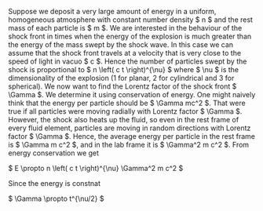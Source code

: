 Suppose we deposit a very large amount of energy in a uniform, homogeneous atmosphere with constant number density $ n $ and the rest mass of each particle is $ m $. We are interested in the behaviour of the shock front in times when the energy of the explosion is much greater than the energy of the mass swept by the shock wave. In this case we can assume that the shock front travels at a velocity that is very close to the speed of light in vacuo $ c $. Hence the number of particles swept by the shock is proportional to $ n \left( c t \right)^{\nu} $ where $ \nu $ is the dimensionality of the explosion (1 for planar, 2 for cylindrical and 3 for spherical). We now want to find the Lorentz factor of the shock front $ \Gamma $. We determine it using conservation of energy. One might naively think that the energy per particle should be $ \Gamma mc^2 $. That were true if all particles were moving radially with Lorentz factor $ \Gamma $. However, the shock also heats up the fluid, so even in the rest frame of every fluid element, particles are moving in random directions with Lorentz factor $ \Gamma $. Hence, the average energy per particle in the rest frame is $ \Gamma m c^2 $, and in the lab frame it is $ \Gamma^2 m c^2 $. From energy conservation we get 

$ E \propto n \left( c t \right)^{\nu} \Gamma^2 m c^2 $

Since the energy is constnat

$ \Gamma \propto t^{\nu/2} $